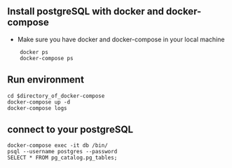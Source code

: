 ## Install postgreSQL with docker and docker-compose

* Make sure you have docker and docker-compose in your local machine 

```
    docker ps 
    docker-compose ps 
```


## Run environment 

```
cd $directory_of_docker-compose 
docker-compose up -d 
docker-compose logs 
```


## connect to your postgreSQL 


```
docker-compose exec -it db /bin/
psql --username postgres --password
SELECT * FROM pg_catalog.pg_tables;
```

